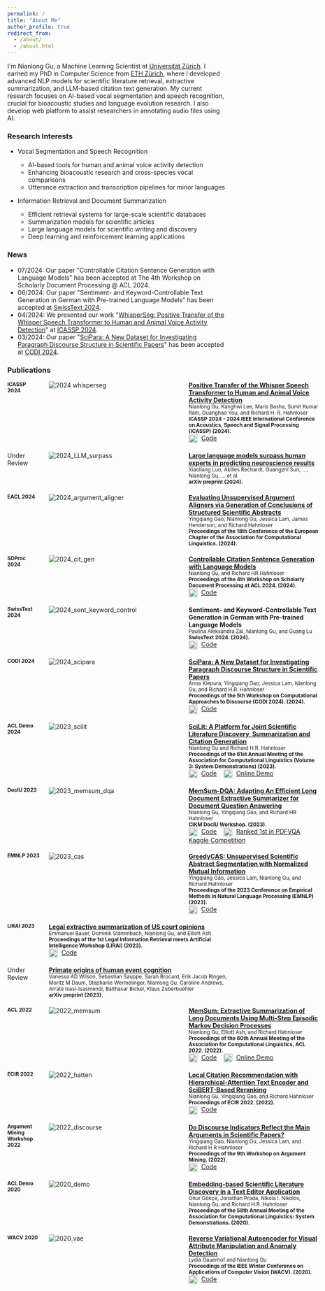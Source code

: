 ```yaml
---
permalink: /
title: "About Me"
author_profile: true
redirect_from: 
  - /about/
  - /about.html
---
```



I'm Nianlong Gu, a Machine Learning Scientist at [Universität Zürich](https://www.liri.uzh.ch/). I earned my PhD in Computer Science from [ETH Zürich](https://ethz.ch/), where I developed advanced NLP models for scientific literature retrieval, extractive summarization, and LLM-based citation text generation. My current research focuses on AI-based vocal segmentation and speech recognition, crucial for bioacoustic studies and language evolution research. I also develop web platform to assist researchers in annotating audio files using AI.

### Research Interests

- Vocal Segmentation and Speech Recognition
  - AI-based tools for human and animal voice activity detection
  - Enhancing bioacoustic research and cross-species vocal comparisons
  - Utterance extraction and transcription pipelines for minor languages

- Information Retrieval and Document Summarization
  - Efficient retrieval systems for large-scale scientific databases
  - Summarization models for scientific articles
  - Large language models for scientific writing and discovery
  - Deep learning and reinforcement learning applications

### News
* 07/2024: Our paper "Controllable Citation Sentence Generation with Language Models" has been accepted at The 4th Workshop on Scholarly Document Processing @ ACL 2024.
* 06/2024: Our paper "Sentiment- and Keyword-Controllable Text Generation in German with
Pre-trained Language Models" has been accepted at [SwissText 2024](https://www.swisstext.org/).
* 04/2024: We presented our work "[WhisperSeg: Positive Transfer of the Whisper Speech Transformer to Human and Animal Voice Activity Detection](https://ieeexplore.ieee.org/document/10447620)" at [ICASSP 2024](https://2024.ieeeicassp.org/).
* 03/2024: Our paper "[SciPara: A New Dataset for Investigating Paragraph Discourse Structure in Scientific Papers](https://aclanthology.org/2024.codi-1.2/)" has been accepted at [CODI 2024](https://sites.google.com/view/codi2024/home). 


### Publications

<html lang="en">
<head>
<style>
  .grid-container {
    display: grid;
    grid-template-columns: 75px 300px minmax(300px, auto);
    gap: 20px;
    align-items: start;
    margin-bottom: 20px;
  }
  .grid-container-no-figure {
    display: grid;
    grid-template-columns: 75px minmax(300px, auto);
    gap: 20px;
    align-items: start;
    margin-bottom: 20px;
  }
  .grid-item img {
    max-width: 100%;
    height: auto;
  }
  .github-logo {
    width: 20px;
    height: 20px;
    vertical-align: middle;
    margin-right: 5px;
  }
  .publication-title {
    font-weight: bold;
  }
  .authors {
    font-size: smaller;
  }
  .conference-details {
    font-size: smaller;
    font-weight: bold;
  }
  .grid-item p {
    margin: 0;
  }
  .align-top {
    align-self: start;
  }
</style>
</head>
<body>

<div class="grid-container">
  <div class="grid-item align-top">
    <p><span class="conference-details">ICASSP 2024</span></p>
  </div>
  <div class="grid-item align-top">
    <img src="/images/publications/2024_whisperseg/teaser.png" alt="2024 whisperseg">
  </div>
  <div class="grid-item align-top">
    <p>
      <span class="publication-title"> <a href="https://doi.org/10.1109/ICASSP48485.2024.10447620" target="_blank">Positive Transfer of the Whisper Speech Transformer to Human and Animal Voice Activity Detection</a></span><br>
      <span class="authors">Nianlong Gu, Kanghwi Lee, Maris Basha, Sumit Kumar Ram, Guanghao You, and Richard H. R. Hahnloser</span><br>
      <span class="conference-details">ICASSP 2024 - 2024 IEEE International Conference on Acoustics, Speech and Signal Processing (ICASSP) (2024).</span>
    </p>
    <p>
     <img src="/images/github-mark.svg" alt="GitHub Logo" class="github-logo">
      <a href="https://github.com/nianlonggu/WhisperSeg" target="_blank">Code</a>
    </p>
  </div>
</div>

<div class="grid-container">
  <div class="grid-item align-top">
    <p>Under Review</p>
  </div>
  <div class="grid-item align-top">
    <img src="/images/publications/2024_LLM_surpass/teaser.png" alt="2024_LLM_surpass">
  </div>
  <div class="grid-item align-top">
    <p>
      <span class="publication-title"> <a href="https://doi.org/10.48550/arXiv.2403.03230" target="_blank">Large language models surpass human experts in predicting neuroscience results</a></span><br>
      <span class="authors">Xiaoliang Luo, Akilles Rechardt, Guangzhi Sun, ..., Nianlong Gu, ... et al.</span><br>
      <span class="conference-details">arXiv preprint (2024).</span>
    </p>
  </div>
</div>

<div class="grid-container">
  <div class="grid-item align-top">
    <p><span class="conference-details">EACL 2024</span></p>
  </div>
  <div class="grid-item align-top">
    <img src="/images/publications/2024_argument_aligner/teaser.png" alt="2024_argument_aligner">
  </div>
  <div class="grid-item align-top">
    <p>
      <span class="publication-title"> <a href="https://aclanthology.org/2024.eacl-short.14" target="_blank">Evaluating Unsupervised Argument Aligners via Generation of Conclusions of Structured Scientific Abstracts</a></span><br>
      <span class="authors">Yingqiang Gao, Nianlong Gu, Jessica Lam, James Henderson, and Richard Hahnloser</span><br>
      <span class="conference-details">Proceedings of the 18th Conference of the European Chapter of the Association for Computational Linguistics. (2024).</span>
    </p>
  </div>
</div>

<div class="grid-container">
  <div class="grid-item align-top">
    <p><span class="conference-details">SDProc 2024</span></p>
  </div>
  <div class="grid-item align-top">
    <img src="/images/publications/2024_cit_gen/teaser.png" alt="2024_cit_gen">
  </div>
  <div class="grid-item align-top">
    <p>
      <span class="publication-title"> <a href="https://doi.org/10.48550/arXiv.2211.07066" target="_blank">Controllable Citation Sentence Generation with Language Models</a></span><br>
      <span class="authors">Nianlong Gu, and Richard HR Hahnloser</span><br>
      <span class="conference-details">Proceedings of the 4th Workshop on Scholarly Document Processing at ACL 2024. (2024).</span>
    </p>
    <p>
     <img src="/images/github-mark.svg" alt="GitHub Logo" class="github-logo">
      <a href="https://github.com/nianlonggu/LMCiteGen" target="_blank">Code</a>
    </p>
  </div>
</div>

<div class="grid-container">
  <div class="grid-item align-top">
    <p><span class="conference-details">SwissText 2024</span></p>
  </div>
  <div class="grid-item align-top">
    <img src="/images/publications/2024_sent_keyword_control/teaser.png" alt="2024_sent_keyword_control">
  </div>
  <div class="grid-item align-top">
    <p>
      <span class="publication-title"> Sentiment- and Keyword-Controllable Text Generation in German with Pre-trained Language Models</span><br>
      <span class="authors">Paulina Aleksandra Zal, Nianlong Gu, and Guang Lu</span><br>
      <span class="conference-details">SwissText 2024. (2024).</span>
    </p>
    <p>
     <img src="/images/github-mark.svg" alt="GitHub Logo" class="github-logo">
      <a href="https://github.com/polie94/SwissText2024" target="_blank">Code</a>
    </p>
  </div>
</div>

<!-- <div class="grid-container">
  <div class="grid-item align-top">
    <p>Under Review</p>
  </div>
  <div class="grid-item align-top">

  </div>
  <div class="grid-item align-top">
    <p>
      <span class="publication-title"> Lexical, Syntactical, and Superficial Semantic Biases Evaluation in Datasets</span><br>
      <span class="authors">Denis Sutter, Nianlong Gu, and Elliott Ash</span><br>
      <span class="conference-details">(Under review) (2024).</span>
    </p>
  </div>
</div> -->

<div class="grid-container">
  <div class="grid-item align-top">
    <p><span class="conference-details">CODI 2024</span></p>
  </div>
  <div class="grid-item align-top">
    <img src="/images/publications/2024_scipara/teaser.png" alt="2024_scipara">
  </div>
  <div class="grid-item align-top">
    <p>
      <span class="publication-title"> <a href="https://aclanthology.org/2024.codi-1.2" target="_blank">SciPara: A New Dataset for Investigating Paragraph Discourse Structure in Scientific Papers</a></span><br>
      <span class="authors">Anna Kiepura, Yingqiang Gao, Jessica Lam, Nianlong Gu, and Richard H.R. Hahnloser</span><br>
      <span class="conference-details">Proceedings of the 5th Workshop on Computational Approaches to Discourse (CODI 2024). (2024).</span>
    </p>
    <p>
     <img src="/images/github-mark.svg" alt="GitHub Logo" class="github-logo">
      <a href="https://github.com/annamkiepura/SciPara" target="_blank">Code</a>
    </p>
  </div>
</div>

<div class="grid-container">
  <div class="grid-item align-top">
    <p><span class="conference-details">ACL Demo 2024</span></p>
  </div>
  <div class="grid-item align-top">
    <img src="/images/publications/2023_scilit/teaser.png" alt="2023_scilit">
  </div>
  <div class="grid-item align-top">
    <p>
      <span class="publication-title"> <a href="https://doi.org/10.18653/v1/2023.acl-demo.22" target="_blank">SciLit: A Platform for Joint Scientific Literature Discovery, Summarization and Citation Generation</a></span><br>
      <span class="authors">Nianlong Gu and Richard H.R. Hahnloser</span><br>
      <span class="conference-details">Proceedings of the 61st Annual Meeting of the Association for Computational Linguistics (Volume 3: System Demonstrations) (2023).</span>
    </p>
    <p>
     <img src="/images/github-mark.svg" alt="GitHub Logo" class="github-logo">
      <a href="https://github.com/nianlonggu/SciLit" target="_blank">Code</a>
      &nbsp;&nbsp;
     <img src="/images/app-icon.svg" alt="App" class="github-logo">
      <a href="https://scilit.vercel.app/" target="_blank">Online Demo</a>
    </p>
  </div>
</div>

<div class="grid-container">
  <div class="grid-item align-top">
    <p><span class="conference-details">DocIU 2023</span></p>
  </div>
  <div class="grid-item align-top">
    <img src="/images/publications/2023_memsum_dqa/teaser.png" alt="2023_memsum_dqa">
  </div>
  <div class="grid-item align-top">
    <p>
      <span class="publication-title"> <a href="https://doi.org/10.48550/arXiv.2310.06436" target="_blank">MemSum-DQA: Adapting An Efficient Long Document Extractive Summarizer for Document Question Answering</a></span><br>
      <span class="authors">Nianlong Gu, Yingqiang Gao, and Richard HR Hahnloser</span><br>
      <span class="conference-details">CIKM DocIU Workshop. (2023).</span>
    </p>
    <p>
     <img src="/images/github-mark.svg" alt="GitHub Logo" class="github-logo">
      <a href="https://github.com/nianlonggu/MemSum-DQA" target="_blank">Code</a>
      &nbsp;&nbsp;
     <img src="/images/cup-17.svg" alt="Competition" class="github-logo">
      <a href="https://www.kaggle.com/competitions/pdfvqa" target="_blank">Ranked 1st in PDFVQA Kaggle Competition</a>
    </p>
  </div>
</div>

<div class="grid-container">
  <div class="grid-item align-top">
    <p><span class="conference-details">EMNLP 2023</span></p>
  </div>
  <div class="grid-item align-top">
    <img src="/images/publications/2023_cas/teaser.png" alt="2023_cas">
  </div>
  <div class="grid-item align-top">
    <p>
      <span class="publication-title"> <a href="https://doi.org/10.18653/v1/2023.emnlp-main.372" target="_blank">GreedyCAS: Unsupervised Scientific Abstract Segmentation with Normalized Mutual Information</a></span><br>
      <span class="authors">Yingqiang Gao, Jessica Lam, Nianlong Gu, and Richard Hahnloser</span><br>
      <span class="conference-details">Proceedings of the 2023 Conference on Empirical Methods in Natural Language Processing (EMNLP) (2023).</span>
    </p>
    <p>
     <img src="/images/github-mark.svg" alt="GitHub Logo" class="github-logo">
      <a href="https://github.com/CharizardAcademy/GreedyCAS" target="_blank">Code</a>
    </p>
  </div>
</div>


<div class="grid-container-no-figure" >
  <div class="grid-item align-top">
    <p><span class="conference-details">LIRAI 2023</span></p>
  </div>
  <!-- <div class="grid-item align-top">
  </div> -->
  <div class="grid-item align-top">
    <p>
      <span class="publication-title"> <a href="https://doi.org/10.48550/arXiv.2305.08428" target="_blank">Legal extractive summarization of US court opinions</a></span><br>
      <span class="authors">Emmanuel Bauer, Dominik Stammbach, Nianlong Gu, and Elliott Ash</span><br>
      <span class="conference-details">Proceedings of the 1st Legal Information Retrieval meets Artificial Intelligence Workshop (LIRAI) (2023).</span>
    </p>
    <p>
     <img src="/images/github-mark.svg" alt="GitHub Logo" class="github-logo">
      <a href="https://github.com/bauerem/legal_memsum" target="_blank">Code</a>
    </p>
  </div>
</div>

<div class="grid-container-no-figure" >
  <div class="grid-item align-top">
    <p>Under Review</p>
  </div>
  <!-- <div class="grid-item align-top">
  </div> -->
  <div class="grid-item align-top">
    <p>
      <span class="publication-title"> <a href="https://doi.org/10.1101/2023.11.23.568086" target="_blank">Primate origins of human event cognition</a></span><br>
      <span class="authors">Vanessa AD Wilson, Sebastian Sauppe, Sarah Brocard, Erik Jacob Ringen, Moritz M Daum, Stephanie Wermelinger, Nianlong Gu, Caroline Andrews, Arrate Isasi-Isasmendi, Balthasar Bickel, Klaus Zuberbuehler</span><br>
      <span class="conference-details">arXiv preprint (2023).</span>
    </p>
  </div>
</div>

<div class="grid-container">
  <div class="grid-item align-top">
    <p><span class="conference-details">ACL 2022</span></p>
  </div>
  <div class="grid-item align-top">
    <img src="/images/publications/2022_memsum/teaser.png" alt="2022_memsum">
  </div>
  <div class="grid-item align-top">
    <p>
      <span class="publication-title"> <a href="https://doi.org/10.18653/v1/2022.acl-long.450" target="_blank">MemSum: Extractive Summarization of Long Documents Using Multi-Step Episodic Markov Decision Processes</a></span><br>
      <span class="authors">Nianlong Gu, Elliott Ash, and Richard Hahnloser</span><br>
      <span class="conference-details">Proceedings of the 60th Annual Meeting of the Association for Computational Linguistics, ACL 2022. (2022).</span>
    </p>
    <p>
     <img src="/images/github-mark.svg" alt="GitHub Logo" class="github-logo">
      <a href="https://github.com/nianlonggu/MemSum" target="_blank">Code</a>
      &nbsp;&nbsp;
     <img src="/images/app-icon.svg" alt="App" class="github-logo">
      <a href="https://huggingface.co/spaces/nianlong/memsum-arxiv-summarizer" target="_blank">Online Demo</a>
    </p>
  </div>
</div>


<div class="grid-container">
  <div class="grid-item align-top">
    <p><span class="conference-details">ECIR 2022</span></p>
  </div>
  <div class="grid-item align-top">
    <img src="/images/publications/2022_hatten/teaser.png" alt="2022_hatten">
  </div>
  <div class="grid-item align-top">
    <p>
      <span class="publication-title"> <a href="https://link.springer.com/chapter/10.1007/978-3-030-99736-6_19" target="_blank">Local Citation Recommendation with Hierarchical-Attention Text Encoder and SciBERT-Based Reranking</a></span><br>
      <span class="authors">Nianlong Gu, Yingqiang Gao, and Richard Hahnloser</span><br>
      <span class="conference-details">Proceedings of ECIR 2022. (2022).</span>
    </p>
    <p>
     <img src="/images/github-mark.svg" alt="GitHub Logo" class="github-logo">
      <a href="https://github.com/nianlonggu/Local-Citation-Recommendation" target="_blank">Code</a>
    </p>
  </div>
</div>

<div class="grid-container">
  <div class="grid-item align-top">
    <p><span class="conference-details">Argument Mining Workshop 2022</span></p>
  </div>
  <div class="grid-item align-top">
    <img src="/images/publications/2022_discourse/teaser.png" alt="2022_discourse">
  </div>
  <div class="grid-item align-top">
    <p>
      <span class="publication-title"> <a href="https://aclanthology.org/2022.argmining-1.3" target="_blank">Do Discourse Indicators Reflect the Main Arguments in Scientific Papers?</a></span><br>
      <span class="authors">Yingqiang Gao, Nianlong Gu, Jessica Lam, and Richard H R Hahnloser</span><br>
      <span class="conference-details">Proceedings of the 9th Workshop on Argument Mining. (2022).</span>
    </p>
    <p>
     <img src="/images/github-mark.svg" alt="GitHub Logo" class="github-logo">
      <a href="https://github.com/CharizardAcademy/discourse-indicator" target="_blank">Code</a>
    </p>
  </div>
</div>

<div class="grid-container">
  <div class="grid-item align-top">
    <p><span class="conference-details">ACL Demo 2020</span></p>
  </div>
  <div class="grid-item align-top">
    <img src="/images/publications/2020_demo/teaser.png" alt="2020_demo">
  </div>
  <div class="grid-item align-top">
    <p>
      <span class="publication-title"> <a href="https://doi.org/10.18653/v1/2020.acl-demos.36" target="_blank">Embedding-based Scientific Literature Discovery in a Text Editor Application</a></span><br>
      <span class="authors">Onur Gökçe, Jonathan Prada, Nikola I. Nikolov, Nianlong Gu, and Richard H.R. Hahnloser</span><br>
      <span class="conference-details">Proceedings of the 58th Annual Meeting of the Association for Computational Linguistics: System Demonstrations. (2020).</span>
    </p>
  </div>
</div>


<div class="grid-container">
  <div class="grid-item align-top">
    <p><span class="conference-details">WACV 2020</span></p>
  </div>
  <div class="grid-item align-top">
    <img src="/images/publications/2020_vae/teaser.png" alt="2020_vae">
  </div>
  <div class="grid-item align-top">
    <p>
      <span class="publication-title"> <a href="https://doi.org/10.1109/WACV45572.2020.9093319" target="_blank">Reverse Variational Autoencoder for Visual Attribute Manipulation and Anomaly Detection</a></span><br>
      <span class="authors">Lydia Gauerhof and Nianlong Gu</span><br>
      <span class="conference-details">Proceedings of the IEEE Winter Conference on Applications of Computer Vision (WACV). (2020).</span>
    </p>
    <p>
     <img src="/images/github-mark.svg" alt="GitHub Logo" class="github-logo">
      <a href="https://github.com/nianlonggu/reverse-variational-autoencoder" target="_blank">Code</a>
    </p>
  </div>
</div>

</body>
</html>